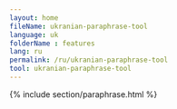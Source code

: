 ```yaml
---
layout: home
fileName: ukranian-paraphrase-tool
language: uk
folderName : features
lang: ru
permalink: /ru/ukranian-paraphrase-tool
tool: ukranian-paraphrase-tool
---
```

{% include section/paraphrase.html %}